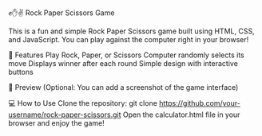 ✊✋✌️ Rock Paper Scissors Game

This is a fun and simple Rock Paper Scissors game built using HTML, CSS, and JavaScript. You can play against the computer right in your browser!

🚀 Features
Play Rock, Paper, or Scissors
Computer randomly selects its move
Displays winner after each round
Simple design with interactive buttons

📸 Preview
(Optional: You can add a screenshot of the game interface)

💻 How to Use
Clone the repository:
git clone https://github.com/your-username/rock-paper-scissors.git
Open the calculator.html file in your browser and enjoy the game!

